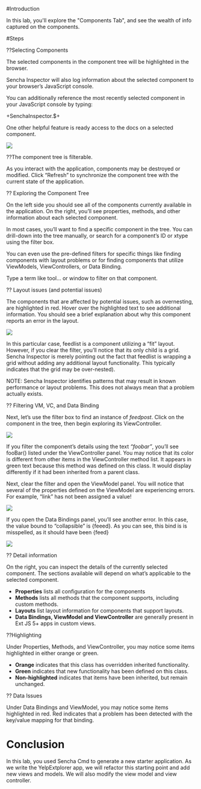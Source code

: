 #Introduction

In this lab, you'll explore the "Components Tab", and see the wealth of info captured on the components.

#Steps

??Selecting Components
 
The selected components in the component tree will be highlighted in the browser.

Sencha Inspector will also log information about the selected component to your browser’s JavaScript console.

You can additionally reference the most recently selected component in your JavaScript console by typing:

+SenchaInspector.$+

One other helpful feature is ready access to the docs on a selected component.

<img src="resources/images/inspector/docLink.jpg"/>

??The component tree is filterable. 

As you interact with the application, components may be destroyed or modified. Click “Refresh” to synchronize 
the component tree with the current state of the application.

?? Exploring the Component Tree

On the left side you should see all of the components currently available in the application. 
On the right, you’ll see properties, methods, and other information about each selected component.

In most cases, you’ll want to find a specific component in the tree. You can drill-down into the tree 
manually, or search for a component’s ID or xtype using the filter box.

You can even use the pre-defined filters for specific things like finding components with layout problems or 
for finding components that utilize ViewModels, ViewControllers, or Data Binding.

Type a term like tool... or window to filter on that component.

?? Layout issues (and potential issues)

The components that are affected by potential issues, such as overnesting, are highlighted in red.
Hover over the highlighted text to see additional information. You should see a brief explanation about 
why this component reports an error in the layout.

<img src="resources/images/inspector/fit.jpg"/>

In this particular case, feedlist is a component utilizing a “fit” layout. However, if you clear 
the filter, you’ll notice that its only child is a grid. Sencha Inspector is merely pointing out the 
fact that feedlist is wrapping a grid without adding any additional layout functionality. 
This typically indicates that the grid may be over-nested).

NOTE: Sencha Inspector identifies patterns that may result in known performance or layout problems. 
This does not always mean that a problem actually exists.

?? Filtering VM, VC, and Data Binding

Next, let’s use the filter box to find an instance of *feedpost*. 
Click on the component in the tree, then begin exploring its ViewController.

<img src="resources/images/inspector/filtering.jpg"/>

If you filter the component’s details using the text *“foobar”*, you’ll see fooBar() 
listed under the ViewController panel. You may notice that its color is different 
from other items in the ViewController method list. It appears in green text because 
this method was defined on this class. It would display differently if it had been inherited from a parent class.

Next, clear the filter and open the ViewModel panel. You will notice that several of the properties defined 
on the ViewModel are experiencing errors. For example, “link” has not been assigned a value!

<img src="resources/images/inspector/error.jpg"/>

If you open the Data Bindings panel, you’ll see another error. In this case, the value bound to “collapsible” 
is {feeed}. As you can see, this bind is is misspelled, as it should have been {feed}

<img src="resources/images/inspector/collapsible.jpg"/>

?? Detail information

On the right, you can inspect the details of the currently selected component. The sections available will 
depend on what’s applicable to the selected component.
- **Properties** lists all configuration for the components
- **Methods** lists all methods that the component supports, including custom methods.
- **Layouts** list layout information for components that support layouts.
- **Data Bindings, ViewModel and ViewController** are generally present in Ext JS 5+ apps in custom views.

??Highlighting

Under Properties, Methods, and ViewController, you may notice some items highlighted in either orange or green.
- **Orange** indicates that this class has overridden inherited functionality.
- **Green** indicates that new functionality has been defined on this class.
- **Non-highlighted** indicates that items have been inherited, but remain unchanged.

?? Data Issues

Under Data Bindings and ViewModel, you may notice some items highlighted in red. 
Red indicates that a problem has been detected with the key/value mapping for that binding.

# Conclusion

In this lab, you used Sencha Cmd to generate a new starter application. 
As we write the YelpExtplorer app, we will refactor this starting point and 
add new views and models. We will also modify the view model and view controller.
